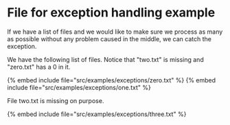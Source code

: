 # File for exception handling example




If we have a list of files and we would like to make sure
we process as many as possible without any problem caused
in the middle, we can catch the exception.



We have the following list of files.
        Notice that "two.txt" is missing and "zero.txt" has a 0 in it.

{% embed include file="src/examples/exceptions/zero.txt" %}
{% embed include file="src/examples/exceptions/one.txt" %}

File two.txt is missing on purpose.

{% embed include file="src/examples/exceptions/three.txt" %}



